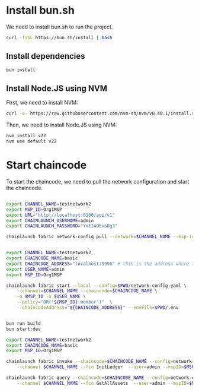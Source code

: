 # Install bun.sh

We need to install bun.sh to run the project.

```bash
curl -fsSL https://bun.sh/install | bash
```


## Install dependencies

```bash
bun install
```


## Install Node.JS using NVM

FIrst, we need to install NVM:

```bash
curl -o- https://raw.githubusercontent.com/nvm-sh/nvm/v0.40.1/install.sh | bash
```

Then, we need to install Node.JS using NVM:

```bash
nvm install v22
nvm use default v22
```


# Start chaincode

To start the chaincode, we need to pull the network configuration and start the chaincode.

```bash

export CHANNEL_NAME=testnetwork2
export MSP_ID=Org1MSP
export URL="http://localhost:8100/api/v1"
export CHAINLAUNCH_USERNAME=admin
export CHAINLAUNCH_PASSWORD="YxEIAObvsDg3"

chainlaunch fabric network-config pull --network=$CHANNEL_NAME --msp-id=$MSP_ID --url=$URL --username="$CHAINLAUNCH_USERNAME" --password="$CHAINLAUNCH_PASSWORD" --output=network-config.yaml


export CHANNEL_NAME=testnetwork2
export CHAINCODE_NAME=basic
export CHAINCODE_ADDRESS="localhost:9996" # this is the address where the chaincode will be listening
export USER_NAME=admin
export MSP_ID=Org1MSP

chainlaunch fabric start --local --config=$PWD/network-config.yaml \
    --channel=$CHANNEL_NAME --chaincode=$CHAINCODE_NAME \
    -o $MSP_ID -u $USER_NAME \
    --policy="OR('${MSP_ID}.member')"  \
    --chaincodeAddress="${CHAINCODE_ADDRESS}" --envFile=$PWD/.env


bun run build
bun start:dev

export CHANNEL_NAME=testnetwork2
export CHAINCODE_NAME=basic
export MSP_ID=Org1MSP

chainlaunch fabric invoke --chaincode=$CHAINCODE_NAME --config=network-config.yaml \
    --channel $CHANNEL_NAME --fcn InitLedger  --user=admin --mspID=$MSP_ID

chainlaunch fabric query --chaincode=$CHAINCODE_NAME --config=network-config.yaml \
    --channel $CHANNEL_NAME --fcn GetAllAssets  --user=admin --mspID=$MSP_ID
```
